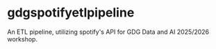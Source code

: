 # gdgspotifyetlpipeline
An ETL pipeline, utilizing spotify's API for GDG Data and AI 2025/2026 workshop.
